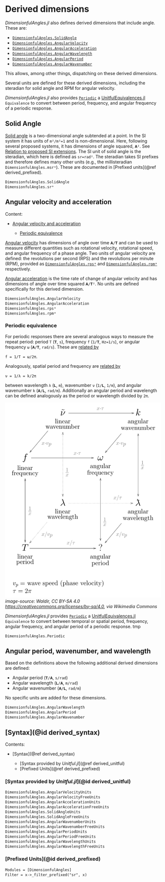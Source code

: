 # Derived dimensions

*DimensionfulAngles.jl* also defines derived dimensions that include angle.
These are:

  - [`DimensionfulAngles.SolidAngle`](@ref)
  - [`DimensionfulAngles.AngularVelocity`](@ref)
  - [`DimensionfulAngles.AngularAcceleration`](@ref)
  - [`DimensionfulAngles.AngularWavelength`](@ref)
  - [`DimensionfulAngles.AngularPeriod`](@ref)
  - [`DimensionfulAngles.AngularWavenumber`](@ref)

This allows, among other things, dispatching on these derived dimensions.

Several units are defined for these derived dimensions, including the steradian for solid angle and RPM for angular velocity.

*DimensionfulAngles.jl* also provides [`Periodic`](@ref) a [UnitfulEquivalences.jl](https://sostock.github.io/UnitfulEquivalences.jl/stable/) `Equivalence` to convert between period, frequency, and angular frequency of a periodic response.

## Solid Angle

[Solid angle](https://en.wikipedia.org/wiki/Solid_angle) is a two-dimensional angle subtended at a point.
In the SI system it has units of ``m²/m²=1`` and is non-dimensional.
Here, following several proposed systems, it has dimensions of angle squared, `𝐀²`.
See [Relation to proposed SI extensions](@ref).
The SI unit of solid angle is the steradian, which here is defined as ``sr=rad²``.
The steradian takes SI prefixes and therefore defines many other units (e.g., the millisteradian `DimensionfulAngles.msrᵃ`).
These are documented in [Prefixed units](@ref derived_prefixed).

```@docs
DimensionfulAngles.SolidAngle
DimensionfulAngles.srᵃ
```

## Angular velocity and acceleration

Content:

  - [Angular velocity and acceleration](@ref)

      + [Periodic equivalence](@ref)

[Angular velocity](https://en.wikipedia.org/wiki/Angular_frequency) has dimensions of angle over time `𝐀/𝐓` and can be used to measure different quantities such as rotational velocity, rotational speed, and angular frequency of a phase angle.
Two units of angular velocity are defined: the revolutions per second (RPS) and the revolutions per minute (RPM), provided as [`DimensionfulAngles.rpsᵃ`](@ref) and [`DimensionfulAngles.rpmᵃ`](@ref) respectively.

[Angular acceleration](https://en.wikipedia.org/wiki/Angular_acceleration) is the time rate of change of angular velocity and has dimensions of angle over time squared `𝐀/𝐓²`.
No units are defined specifically for this derived dimension.

```@docs
DimensionfulAngles.AngularVelocity
DimensionfulAngles.AngularAcceleration
DimensionfulAngles.rpsᵃ
DimensionfulAngles.rpmᵃ
```

### Periodic equivalence

For periodic responses there are several analogous ways to measure the repeat period: period `T` (`𝐓`, `s`), frequency `f` (`1/𝐓`, `Hz=1/s`), or angular frequency `ω` (`𝐀/𝐓`, `rad/s`).
These are [related by](https://en.wikipedia.org/wiki/Angular_frequency)

``f = 1/T = ω/2π``.

Analogously, spatial period and frequency are [related by](https://en.wikipedia.org/wiki/Spatial_frequency)

``ν = 1/λ = k/2π``

between wavelength `λ` (`𝐋`, `m`), wavenumber `ν` (`1/𝐋`, `1/m`), and angular wavenumber `k` (`𝐀/𝐋`, `rad/m`).
Additionally an angular period and wavelength can be defined analogously as the period or wavelength divided by ``2π``.

![Diagram showing graphically the relationships between the various properties of harmonic waves: frequency, period, wavelength, angular frequency, and wavenumber.](../assets/Commutative_diagram_of_harmonic_wave_properties.svg)
*image-source: Waldir, CC BY-SA 4.0 <https://creativecommons.org/licenses/by-sa/4.0>, via Wikimedia Commons*

*DimensionfulAngles.jl* provides [`Periodic`](@ref) a [UnitfulEquivalences.jl](https://sostock.github.io/UnitfulEquivalences.jl/stable/) `Equivalence` to convert between temporal or spatial period, frequency, angular frequency, and angular period of a periodic response. tmp


```@docs
DimensionfulAngles.Periodic
```

## Angular period, wavenumber, and wavelength
Based on the definitions above the following additional derived dimensions are defined:

- Angular period (`𝐓/𝐀`, `s/rad`)
- Angular wavelength (`𝐋/𝐀`, `m/rad`)
- Angular wavenumber (`𝐀/𝐋`, `rad/m`)

No specific units are added for these dimensions.

```@docs
DimensionfulAngles.AngularWavelength
DimensionfulAngles.AngularPeriod
DimensionfulAngles.AngularWavenumber
```

## [Syntax](@id derived_syntax)

Contents:

  - [Syntax](@ref derived_syntax)

      + [Syntax provided by *Unitful.jl*](@ref derived_unitful)
      + [Prefixed Units](@ref derived_prefixed)

### [Syntax provided by *Unitful.jl*](@id derived_unitful)

```@docs
DimensionfulAngles.AngularVelocityUnits
DimensionfulAngles.AngularVelocityFreeUnits
DimensionfulAngles.AngularAccelerationUnits
DimensionfulAngles.AngularAccelerationFreeUnits
DimensionfulAngles.SolidAngleUnits
DimensionfulAngles.SolidAngleFreeUnits
DimensionfulAngles.AngularWavenumberUnits
DimensionfulAngles.AngularWavenumberFreeUnits
DimensionfulAngles.AngularPeriodUnits
DimensionfulAngles.AngularPeriodFreeUnits
DimensionfulAngles.AngularWavelengthUnits
DimensionfulAngles.AngularWavelengthFreeUnits
```

### [Prefixed Units](@id derived_prefixed)

```@autodocs
Modules = [DimensionfulAngles]
Filter = x->_filter_prefixed("sr", x)
```
